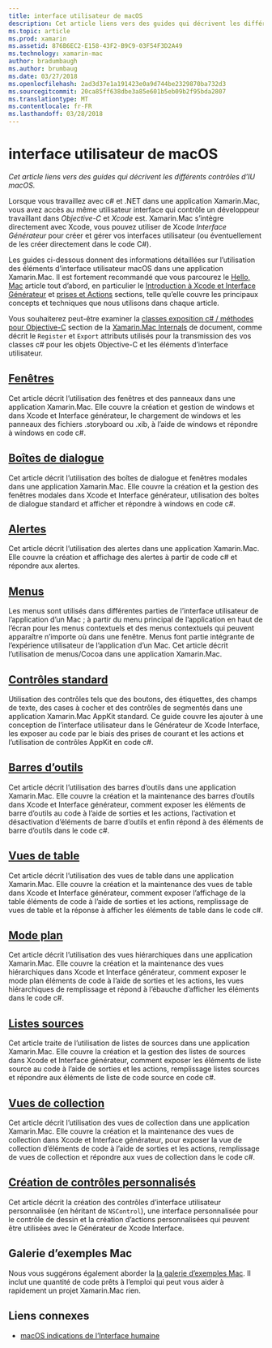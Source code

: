 ```yaml
---
title: interface utilisateur de macOS
description: Cet article liens vers des guides qui décrivent les différents contrôles d’IU macOS.
ms.topic: article
ms.prod: xamarin
ms.assetid: 876B6EC2-E158-43F2-B9C9-03F54F3D2A49
ms.technology: xamarin-mac
author: bradumbaugh
ms.author: brumbaug
ms.date: 03/27/2018
ms.openlocfilehash: 2ad3d37e1a191423e0a9d744be2329870ba732d3
ms.sourcegitcommit: 20ca85ff638dbe3a85e601b5eb09b2f95bda2807
ms.translationtype: MT
ms.contentlocale: fr-FR
ms.lasthandoff: 03/28/2018
---
```

# <a name="macos-user-interface"></a>interface utilisateur de macOS

_Cet article liens vers des guides qui décrivent les différents contrôles d’IU macOS._

Lorsque vous travaillez avec c# et .NET dans une application Xamarin.Mac, vous avez accès au même utilisateur interface qui contrôle un développeur travaillant dans *Objective-C* et *Xcode* est. Xamarin.Mac s’intègre directement avec Xcode, vous pouvez utiliser de Xcode _Interface Générateur_ pour créer et gérer vos interfaces utilisateur (ou éventuellement de les créer directement dans le code C#).

Les guides ci-dessous donnent des informations détaillées sur l’utilisation des éléments d’interface utilisateur macOS dans une application Xamarin.Mac. Il est fortement recommandé que vous parcourez le [Hello, Mac](~/mac/get-started/hello-mac.md) article tout d’abord, en particulier le [Introduction à Xcode et Interface Générateur](~/mac/get-started/hello-mac.md#Introduction_to_Xcode_and_Interface_Builder) et [prises et Actions](~/mac/get-started/hello-mac.md#Outlets_and_Actions) sections, telle qu’elle couvre les principaux concepts et techniques que nous utilisons dans chaque article.

Vous souhaiterez peut-être examiner la [classes exposition c# / méthodes pour Objective-C](~/mac/internals/how-it-works.md#exposing-c-classes--methods-to-objective-c) section de la [Xamarin.Mac Internals](~/mac/internals/how-it-works.md) de document, comme décrit le `Register` et `Export` attributs utilisés pour la transmission des vos classes c# pour les objets Objective-C et les éléments d’interface utilisateur.

## <a name="windowsmacuser-interfacewindowmd"></a>[Fenêtres](~/mac/user-interface/window.md)

Cet article décrit l’utilisation des fenêtres et des panneaux dans une application Xamarin.Mac. Elle couvre la création et gestion de windows et dans Xcode et Interface générateur, le chargement de windows et les panneaux des fichiers .storyboard ou .xib, à l’aide de windows et répondre à windows en code c#.

## <a name="dialogsmacuser-interfacedialogmd"></a>[Boîtes de dialogue](~/mac/user-interface/dialog.md)

Cet article décrit l’utilisation des boîtes de dialogue et fenêtres modales dans une application Xamarin.Mac. Elle couvre la création et la gestion des fenêtres modales dans Xcode et Interface générateur, utilisation des boîtes de dialogue standard et afficher et répondre à windows en code c#.

## <a name="alertsmacuser-interfacealertmd"></a>[Alertes](~/mac/user-interface/alert.md)

Cet article décrit l’utilisation des alertes dans une application Xamarin.Mac. Elle couvre la création et affichage des alertes à partir de code c# et répondre aux alertes.

## <a name="menusmacuser-interfacemenumd"></a>[Menus](~/mac/user-interface/menu.md)

Les menus sont utilisés dans différentes parties de l’interface utilisateur de l’application d’un Mac ; à partir du menu principal de l’application en haut de l’écran pour les menus contextuels et des menus contextuels qui peuvent apparaître n’importe où dans une fenêtre. Menus font partie intégrante de l’expérience utilisateur de l’application d’un Mac. Cet article décrit l’utilisation de menus/Cocoa dans une application Xamarin.Mac.

## <a name="standard-controlsmacuser-interfacestandard-controlsmd"></a>[Contrôles standard](~/mac/user-interface/standard-controls.md)

Utilisation des contrôles tels que des boutons, des étiquettes, des champs de texte, des cases à cocher et des contrôles de segmentés dans une application Xamarin.Mac AppKit standard. Ce guide couvre les ajouter à une conception de l’interface utilisateur dans le Générateur de Xcode Interface, les exposer au code par le biais des prises de courant et les actions et l’utilisation de contrôles AppKit en code c#.

## <a name="toolbarsmacuser-interfacetoolbarmd"></a>[Barres d’outils](~/mac/user-interface/toolbar.md)

Cet article décrit l’utilisation des barres d’outils dans une application Xamarin.Mac. Elle couvre la création et la maintenance des barres d’outils dans Xcode et Interface générateur, comment exposer les éléments de barre d’outils au code à l’aide de sorties et les actions, l’activation et désactivation d’éléments de barre d’outils et enfin répond à des éléments de barre d’outils dans le code c#.

## <a name="table-viewsmacuser-interfacetable-viewmd"></a>[Vues de table](~/mac/user-interface/table-view.md)

Cet article décrit l’utilisation des vues de table dans une application Xamarin.Mac. Elle couvre la création et la maintenance des vues de table dans Xcode et Interface générateur, comment exposer l’affichage de la table éléments de code à l’aide de sorties et les actions, remplissage de vues de table et la réponse à afficher les éléments de table dans le code c#.

## <a name="outline-viewsmacuser-interfaceoutline-viewmd"></a>[Mode plan](~/mac/user-interface/outline-view.md)

Cet article décrit l’utilisation des vues hiérarchiques dans une application Xamarin.Mac. Elle couvre la création et la maintenance des vues hiérarchiques dans Xcode et Interface générateur, comment exposer le mode plan éléments de code à l’aide de sorties et les actions, les vues hiérarchiques de remplissage et répond à l’ébauche d’afficher les éléments dans le code c#.

## <a name="source-listsmacuser-interfacesource-listmd"></a>[Listes sources](~/mac/user-interface/source-list.md)

Cet article traite de l’utilisation de listes de sources dans une application Xamarin.Mac. Elle couvre la création et la gestion des listes de sources dans Xcode et Interface générateur, comment exposer les éléments de liste source au code à l’aide de sorties et les actions, remplissage listes sources et répondre aux éléments de liste de code source en code c#.

## <a name="collection-viewsmacuser-interfacecollection-viewmd"></a>[Vues de collection](~/mac/user-interface/collection-view.md)

Cet article décrit l’utilisation des vues de collection dans une application Xamarin.Mac. Elle couvre la création et la maintenance des vues de collection dans Xcode et Interface générateur, pour exposer la vue de collection d’éléments de code à l’aide de sorties et les actions, remplissage de vues de collection et répondre aux vues de collection dans le code c#.

## <a name="creating-custom-controlsmacuser-interfacecustom-controlsmd"></a>[Création de contrôles personnalisés](~/mac/user-interface/custom-controls.md)

Cet article décrit la création des contrôles d’interface utilisateur personnalisée (en héritant de `NSControl`), une interface personnalisée pour le contrôle de dessin et la création d’actions personnalisées qui peuvent être utilisées avec le Générateur de Xcode Interface.

## <a name="mac-samples-gallery"></a>Galerie d’exemples Mac

Nous vous suggérons également aborder la [la galerie d’exemples Mac](https://developer.xamarin.com/samples/mac/all/). Il inclut une quantité de code prêts à l’emploi qui peut vous aider à rapidement un projet Xamarin.Mac rien.

## <a name="related-links"></a>Liens connexes

- [macOS indications de l’Interface humaine](https://developer.apple.com/macos/human-interface-guidelines/overview/themes/)
